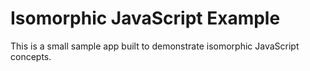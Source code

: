 Isomorphic JavaScript Example
===================

This is a small sample app built to demonstrate isomorphic JavaScript concepts.


